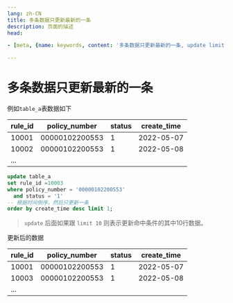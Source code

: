```yaml
---
lang: zh-CN  
title: 多条数据只更新最新的一条      
description: 页面的描述  
head:

- [meta, {name: keywords, content: '多条数据只更新最新的一条, update limit'}]

---
```


# 多条数据只更新最新的一条

例如`table_a`表数据如下

|rule_id|policy_number|status| create_time|    
|--|--|--|--|  
|10001|00000102200553|1| 2022-05-07 |  
|10002|00000102200553|1| 2022-05-08 |
|...|  

```sql
update table_a
set rule_id =10003
where policy_number = '00000102200553'
  and status = '1'
-- 根据时间倒序，然后只更新一条
order by create_time desc limit 1;
```

> `update` 后面如果跟 `limit 10` 则表示更新命中条件的其中10行数据。

更新后的数据  

|rule_id|policy_number|status| create_time|    
|--|--|--|--|  
|10001|00000102200553|1| 2022-05-07 |  
|10003|00000102200553|1| 2022-05-08 |
|...|  



<Comment></Comment>

